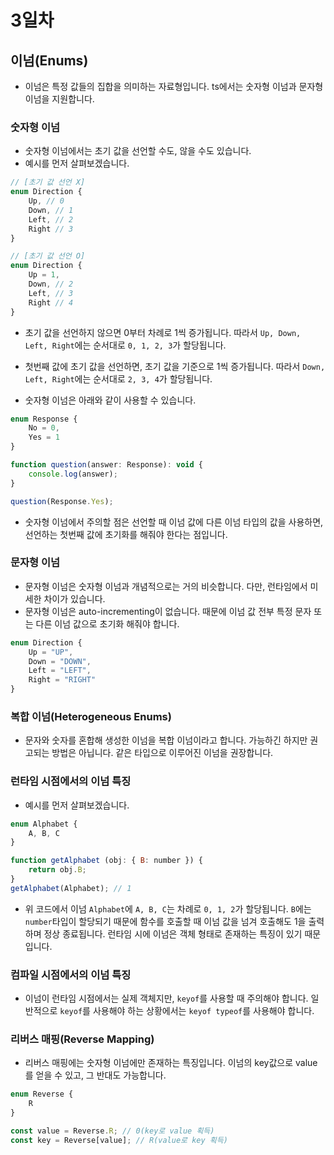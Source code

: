 # 3일차

## 이넘(Enums)
- 이넘은 특정 값들의 집합을 의미하는 자료형입니다. ts에서는 숫자형 이넘과 문자형 이넘을 지원합니다.

### 숫자형 이넘
- 숫자형 이넘에서는 초기 값을 선언할 수도, 않을 수도 있습니다. 
- 예시를 먼저 살펴보겠습니다.
```js
// [초기 값 선언 X]
enum Direction {
    Up, // 0
    Down, // 1
    Left, // 2
    Right // 3
}

// [초기 값 선언 O]
enum Direction {
    Up = 1,
    Down, // 2
    Left, // 3
    Right // 4
}
```
- 초기 값을 선언하지 않으면 0부터 차례로 1씩 증가됩니다. 따라서 `Up, Down, Left, Right`에는 순서대로 `0, 1, 2, 3`가 할당됩니다.
- 첫번째 값에 초기 값을 선언하면, 초기 값을 기준으로 1씩 증가됩니다. 따라서 `Down, Left, Right`에는 순서대로 `2, 3, 4`가 할당됩니다.

- 숫자형 이넘은 아래와 같이 사용할 수 있습니다.
```js
enum Response {
    No = 0,
    Yes = 1
}

function question(answer: Response): void {
    console.log(answer);
}

question(Response.Yes);
```

- 숫자형 이넘에서 주의할 점은 선언할 때 이넘 값에 다른 이넘 타입의 값을 사용하면, 선언하는 첫번째 값에 초기화를 해줘야 한다는 점입니다.

### 문자형 이넘
- 문자형 이넘은 숫자형 이넘과 개념적으로는 거의 비슷합니다. 다만, 런타임에서 미세한 차이가 있습니다. 
- 문자형 이넘은 auto-incrementing이 없습니다. 때문에 이넘 값 전부 특정 문자 또는 다른 이넘 값으로 초기화 해줘야 합니다.
```js
enum Direction {
    Up = "UP",
    Down = "DOWN",
    Left = "LEFT",
    Right = "RIGHT"
}
```

### 복합 이넘(Heterogeneous Enums)
- 문자와 숫자를 혼합해 생성한 이넘을 복합 이넘이라고 합니다. 가능하긴 하지만 권고되는 방법은 아닙니다. 같은 타입으로 이루어진 이넘을 권장합니다. 

### 런타임 시점에서의 이넘 특징
- 예시를 먼저 살펴보겠습니다. 
```js
enum Alphabet {
    A, B, C
}

function getAlphabet (obj: { B: number }) {
    return obj.B;
}
getAlphabet(Alphabet); // 1
```
- 위 코드에서 이넘 `Alphabet`에 `A, B, C`는 차례로 `0, 1, 2`가 할당됩니다. `B`에는 `number`타입이 할당되기 때문에 함수를 호출할 때 이넘 값을 넘겨 호출해도 1을 출력하며 정상 종료됩니다. 런타임 시에 이넘은 객체 형태로 존재하는 특징이 있기 때문입니다. 

### 컴파일 시점에서의 이넘 특징
- 이넘이 런타임 시점에서는 실제 객체지만, `keyof`를 사용할 때 주의해야 합니다. 일반적으로 `keyof`를 사용해야 하는 상황에서는 `keyof typeof`를 사용해야 합니다.

### 리버스 매핑(Reverse Mapping)
- 리버스 매핑에는 숫자형 이넘에만 존재하는 특징입니다. 이넘의 key값으로 value를 얻을 수 있고, 그 반대도 가능합니다.
```js
enum Reverse {
    R
}

const value = Reverse.R; // 0(key로 value 획득)
const key = Reverse[value]; // R(value로 key 획득)
```